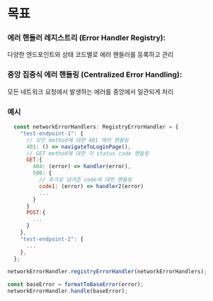 # 목표

### 에러 핸들러 레지스트리 (Error Handler Registry):
다양한 엔드포인트와 상태 코드별로 에러 핸들러를 등록하고 관리

### 중앙 집중식 에러 핸들링 (Centralized Error Handling):
모든 네트워크 요청에서 발생하는 에러를 중앙에서 일관되게 처리

### 예시
```javascript
  const networkErrorHandlers: RegistryErrorHandler = {
    "test-endpoint-1": {
      // 모든 method에 대한 401 에러 핸들링
      401: () => navigateToLoginPage(),
      // GET method에 대한 각 status code 핸들링
      GET:{
        404: (error) => handler(error),
        500: {
          // 추가로 넘겨준 code에 대한 핸들링
          code1: (error) => handler2(error)
          ...
        }
      }
      POST:{
        ...
      }
    },
    "test-endpoint-2": {
      ...
    },
  };

networkErrorHandler.registryErrorHandler(networkErrorHandlers);

const baseError = formatToBaseError(error);
networkErrorHandler.handle(baseError);
```

